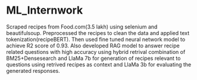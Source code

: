# ML_Internwork
Scraped recipes from Food.com(3.5 lakh) using selenium and beautifulsoup. Preprocessed the recipes to clean the data and applied text tokenization(recipeBERT). Then used fine tuned neural network model to achieve R2 score of 0.93. Also developed RAG model to answer recipe related questions with high accuracy using hybrid retrival combination of BM25+Densesearch and LlaMa 7b for generation of recipes relevant to questions using retrived recipes as context and LlaMa 3b for evaluating the generated responses.

